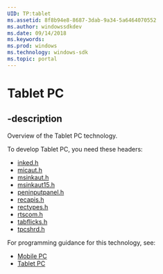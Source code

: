 ```yaml
---
UID: TP:tablet
ms.assetid: 8f8b94e8-8687-3dab-9a34-5a6464070552
ms.author: windowssdkdev
ms.date: 09/14/2018
ms.keywords: 
ms.prod: windows
ms.technology: windows-sdk
ms.topic: portal
---
```


# Tablet PC

## -description

Overview of the Tablet PC technology.

To develop Tablet PC, you need these headers:

 * [inked.h](../inked/index.md)
 * [micaut.h](../micaut/index.md)
 * [msinkaut.h](../msinkaut/index.md)
 * [msinkaut15.h](../msinkaut15/index.md)
 * [peninputpanel.h](../peninputpanel/index.md)
 * [recapis.h](../recapis/index.md)
 * [rectypes.h](../rectypes/index.md)
 * [rtscom.h](../rtscom/index.md)
 * [tabflicks.h](../tabflicks/index.md)
 * [tpcshrd.h](../tpcshrd/index.md)

For programming guidance for this technology, see:
* [Mobile PC](https://msdn.microsoft.com/en-us/library/dd302492(v=vs.85).aspx)
* [Tablet PC](/windows/desktop/tablet)

